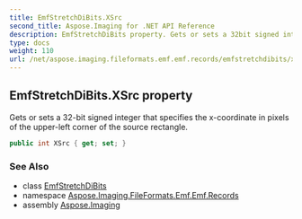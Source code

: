 ```yaml
---
title: EmfStretchDiBits.XSrc
second_title: Aspose.Imaging for .NET API Reference
description: EmfStretchDiBits property. Gets or sets a 32bit signed integer that specifies the xcoordinate in pixels of the upperleft corner of the source rectangle
type: docs
weight: 110
url: /net/aspose.imaging.fileformats.emf.emf.records/emfstretchdibits/xsrc/
---
```

## EmfStretchDiBits.XSrc property

Gets or sets a 32-bit signed integer that specifies the x-coordinate in pixels of the upper-left corner of the source rectangle.

```csharp
public int XSrc { get; set; }
```

### See Also

* class [EmfStretchDiBits](../)
* namespace [Aspose.Imaging.FileFormats.Emf.Emf.Records](../../emfstretchdibits/)
* assembly [Aspose.Imaging](../../../)


